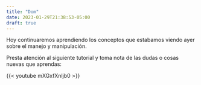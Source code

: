 ```yaml
---
title: "Dom"
date: 2023-01-29T21:38:53-05:00
draft: true
---
```


Hoy continuaremos aprendiendo los conceptos que estabamos viendo ayer sobre el manejo y manipulación.

Presta atención al siguiente tutorial y toma nota de las dudas o cosas nuevas que aprendas:

{{< youtube mXGxfXnljb0 >}}